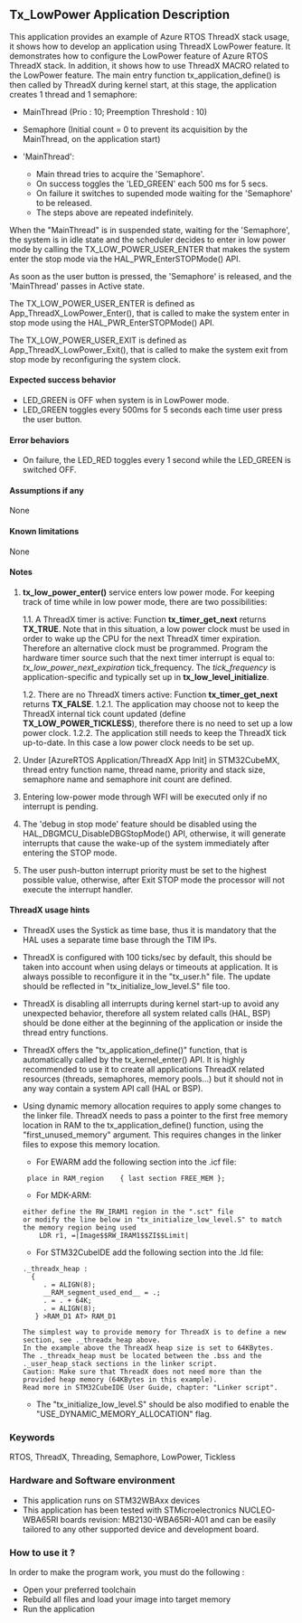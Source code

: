 ## <b>Tx_LowPower Application Description</b>

This application provides an example of Azure RTOS ThreadX stack usage, it shows how to develop an application using ThreadX LowPower feature.
It demonstrates how to configure the LowPower feature of Azure RTOS ThreadX stack. In addition, it shows how to use ThreadX MACRO related to the LowPower feature.
The main entry function tx_application_define() is then called by ThreadX during kernel start, at this stage, the application creates 1 thread and 1 semaphore:

  - MainThread (Prio : 10; Preemption Threshold : 10)
  - Semaphore (Initial count = 0 to prevent its acquisition by the MainThread, on the application start)

- 'MainThread':
  + Main thread tries to acquire the 'Semaphore'.
  + On success toggles the 'LED_GREEN' each 500 ms for 5 secs.
  + On failure it switches to supended mode waiting for the 'Semaphore' to be released.
  + The steps above are repeated indefinitely.

When the "MainThread" is in suspended state, waiting for the 'Semaphore', the system is in idle state and the scheduler decides to enter in low power mode
by calling the TX_LOW_POWER_USER_ENTER that makes the system enter the stop mode via the HAL_PWR_EnterSTOPMode() API.

As soon as the user button is pressed, the 'Semaphore' is released, and the 'MainThread' passes in Active state.

The TX_LOW_POWER_USER_ENTER is defined as App_ThreadX_LowPower_Enter(), that is called to make the system enter in stop mode using the HAL_PWR_EnterSTOPMode() API.

The TX_LOW_POWER_USER_EXIT is defined as App_ThreadX_LowPower_Exit(), that is called to make the system exit from stop mode by reconfiguring the system clock.

####  <b>Expected success behavior</b>

  - LED_GREEN is OFF when system is in LowPower mode.
  - LED_GREEN toggles every 500ms for 5 seconds each time user press the user button.

#### <b>Error behaviors</b>

  - On failure, the LED_RED toggles every 1 second while the LED_GREEN is switched OFF.

#### <b>Assumptions if any</b>
None

#### <b>Known limitations</b>
None

#### <b>Notes</b>

1. <b>tx_low_power_enter()</b> service enters low power mode.
For keeping track of time while in low power mode, there are two possibilities:

    1.1. A ThreadX timer is active: Function **tx_timer_get_next** returns **TX_TRUE**.
         Note that in this situation, a low power clock must be used in order to wake up the CPU for the next ThreadX timer expiration.
         Therefore an alternative clock must be programmed. Program the hardware timer source such that the next timer interrupt is equal to: *tx_low_power_next_expiration* tick_frequency.
         The *tick_frequency* is application-specific and typically set up in **tx_low_level_initialize**.

    1.2. There are no ThreadX timers active: Function **tx_timer_get_next** returns **TX_FALSE**.
       1.2.1. The application may choose not to keep the ThreadX internal tick count updated (define **TX_LOW_POWER_TICKLESS**),
              therefore there is no need to set up a low power clock.
       1.2.2. The application still needs to keep the ThreadX tick up-to-date. In this case a low power clock needs to be set up.

2. Under [AzureRTOS Application/ThreadX App Init] in STM32CubeMX, thread entry function name, thread name, priority and stack size, semaphore name and semaphore init count are defined.

3. Entering low-power mode through WFI will be executed only if no interrupt is pending.

4. The 'debug in stop mode' feature should be disabled using the HAL_DBGMCU_DisableDBGStopMode() API, otherwise, it will generate interrupts that cause the wake-up of the system immediately after entering the STOP mode.

5. The user push-button interrupt priority must be set to the highest possible value, otherwise, after Exit STOP mode the processor will not execute the interrupt handler.

#### <b>ThreadX usage hints</b>

 - ThreadX uses the Systick as time base, thus it is mandatory that the HAL uses a separate time base through the TIM IPs.
 - ThreadX is configured with 100 ticks/sec by default, this should be taken into account when using delays or timeouts at application. It is always possible to reconfigure it in the "tx_user.h" file. The update should be reflected in "tx_initialize_low_level.S" file too.
 - ThreadX is disabling all interrupts during kernel start-up to avoid any unexpected behavior, therefore all system related calls (HAL, BSP) should be done either at the beginning of the application or inside the thread entry functions.
 - ThreadX offers the "tx_application_define()" function, that is automatically called by the tx_kernel_enter() API.
   It is highly recommended to use it to create all applications ThreadX related resources (threads, semaphores, memory pools...)  but it should not in any way contain a system API call (HAL or BSP).
 - Using dynamic memory allocation requires to apply some changes to the linker file.
   ThreadX needs to pass a pointer to the first free memory location in RAM to the tx_application_define() function,
   using the "first_unused_memory" argument.
   This requires changes in the linker files to expose this memory location.
    + For EWARM add the following section into the .icf file:
    ```
     place in RAM_region    { last section FREE_MEM };
     ```
    + For MDK-ARM:
    ```
    either define the RW_IRAM1 region in the ".sct" file
    or modify the line below in "tx_initialize_low_level.S" to match the memory region being used
        LDR r1, =|Image$$RW_IRAM1$$ZI$$Limit|
    ```
    + For STM32CubeIDE add the following section into the .ld file:
    ```
    ._threadx_heap :
      {
         . = ALIGN(8);
         __RAM_segment_used_end__ = .;
         . = . + 64K;
         . = ALIGN(8);
       } >RAM_D1 AT> RAM_D1
    ```

       The simplest way to provide memory for ThreadX is to define a new section, see ._threadx_heap above.
       In the example above the ThreadX heap size is set to 64KBytes.
       The ._threadx_heap must be located between the .bss and the ._user_heap_stack sections in the linker script.
       Caution: Make sure that ThreadX does not need more than the provided heap memory (64KBytes in this example).
       Read more in STM32CubeIDE User Guide, chapter: "Linker script".

    + The "tx_initialize_low_level.S" should be also modified to enable the "USE_DYNAMIC_MEMORY_ALLOCATION" flag.

### <b>Keywords</b>

RTOS, ThreadX, Threading, Semaphore, LowPower, Tickless

### <b>Hardware and Software environment</b>

  - This application runs on STM32WBAxx devices
  - This application has been tested with STMicroelectronics NUCLEO-WBA65RI boards revision: MB2130-WBA65RI-A01
    and can be easily tailored to any other supported device and development board.

###  <b>How to use it ?</b>

In order to make the program work, you must do the following :

  - Open your preferred toolchain
  - Rebuild all files and load your image into target memory
  - Run the application
